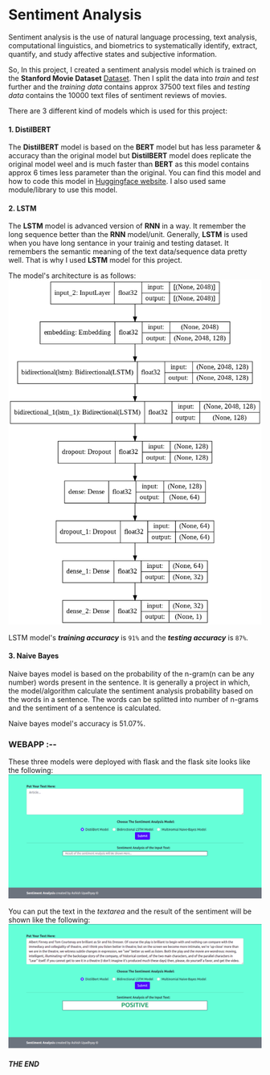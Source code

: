 # Sentiment Analysis

Sentiment analysis is the use of natural language processing, text analysis, computational linguistics, and biometrics to systematically identify, extract, quantify, and study affective states and subjective information.

So, In this project, I created a sentiment analysis model which is trained on the **Stanford Movie Dataset** [Dataset](https://ai.stanford.edu/~amaas/data/sentiment/). Then I split the data into *train* and *test* further and the *training data* contains approx 37500 text files and *testing data* contains the 10000 text files of sentiment reviews of movies.

There are 3 different kind of models which is used for this project:

#### 1. DistilBERT
The **DistilBERT** model is based on the **BERT** model but has less parameter & accuracy than the original model but **DistilBERT** model does replicate the original model weel and is much faster than **BERT** as this model contains approx 6 times less parameter than the original.
You can find this model and how to code this model in [Huggingface website](https://huggingface.co/transformers/quicktour.html). I also used same module/library to use this model.

#### 2. LSTM
The **LSTM** model is advanced version of **RNN** in a way. It remember the long sequence better than the **RNN** model/unit. Generally, **LSTM** is used when you have long sentance in your trainig and testing dataset. It remembers the semantic meaning of the text data/sequence data pretty well. That is why I used **LSTM** model for this project.

The model's architecture is as follows:
![](webapp/model.png)

LSTM model's ***training accuracy*** is `91%` and the ***testing accuracy*** is `87%`.

#### 3. Naive Bayes
Naive bayes model is based on the probability of the n-gram(n can be any number) words present in the sentence. It is generally a project in which, the model/algorithm calculate the sentiment analysis probability based on the words in a sentence. The words can be splitted into number of n-grams and the sentiment of a sentence is calculated.

Naive bayes model's accuracy is 51.07%.

### WEBAPP :--
These three models were deployed with flask and the flask site looks like the following:
![](webapp/home.png)

You can put the text in the *textarea* and the result of the sentiment will be shown like the following:
![](webapp/result_page.png)

##### THE END
